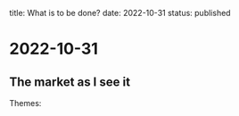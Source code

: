 title: What is to be done?
date: 2022-10-31
status: published

# 2022-10-31
## The market as I see it
Themes:

